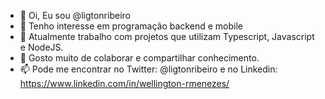 - 👋 Oi, Eu sou @ligtonribeiro
- 👀 Tenho interesse em programação backend e mobile
- 🌱 Atualmente trabalho com projetos que utilizam Typescript, Javascript e NodeJS.
- 💞️ Gosto muito de colaborar e compartilhar conhecimento.
- 📫 Pode me encontrar no Twitter: @ligtonribeiro e no Linkedin: https://www.linkedin.com/in/wellington-rmenezes/
